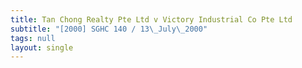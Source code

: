 ```yaml
---
title: Tan Chong Realty Pte Ltd v Victory Industrial Co Pte Ltd
subtitle: "[2000] SGHC 140 / 13\_July\_2000"
tags: null
layout: single
---
```


